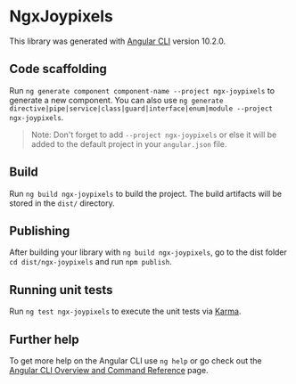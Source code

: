 # NgxJoypixels

This library was generated with [Angular CLI](https://github.com/angular/angular-cli) version 10.2.0.

## Code scaffolding

Run `ng generate component component-name --project ngx-joypixels` to generate a new component. You can also use `ng generate directive|pipe|service|class|guard|interface|enum|module --project ngx-joypixels`.

> Note: Don't forget to add `--project ngx-joypixels` or else it will be added to the default project in your `angular.json` file.

## Build

Run `ng build ngx-joypixels` to build the project. The build artifacts will be stored in the `dist/` directory.

## Publishing

After building your library with `ng build ngx-joypixels`, go to the dist folder `cd dist/ngx-joypixels` and run `npm publish`.

## Running unit tests

Run `ng test ngx-joypixels` to execute the unit tests via [Karma](https://karma-runner.github.io).

## Further help

To get more help on the Angular CLI use `ng help` or go check out the [Angular CLI Overview and Command Reference](https://angular.io/cli) page.
